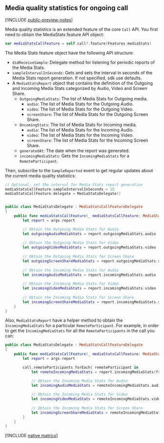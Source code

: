 ## Media quality statistics for ongoing call

[!INCLUDE [public-preview-notes](../../../../includes/public-preview-include.md)]

Media quality statistics is an extended feature of the core `Call` API. You first need to obtain the MediaStats feature API object:

```swift
var mediaStatsCallFeature = self.call?.feature(Features.mediaStats)
```

The Media Stats feature object have the following API structure:
- `didReceiveSample`: Delegate method for listening for periodic reports of the Media Stats.
- `sampleIntervalInSeconds`: Gets and sets the interval in seconds of the Media Stats report generation. If not specified, sdk use defaults.
- A `MediaStatsReport` object that contains the definition of the Outgoing and Incoming Media Stats categorized by Audio, Video and Screen Share.
  - `OutgoingMediaStats`: The list of Media Stats for Outgoing media.
    - `audio`: The list of Media Stats for the Outgoing Audio.
    - `video`: The list of Media Stats for the Outgoing Video.
    - `screenShare`: The list of Media Stats for the Outgoing Screen Share. 
  - `OncomingStats`: The list of Media Stats for Incoming media.
    - `audio`: The list of Media Stats for the Incoming Audio.
    - `video`: The list of Media Stats for the Incoming Video.
    - `screenShare`: The list of Media Stats for the Incoming Screen Share. 
  - `generatedAt`: The date when the report was generated.
  - `incomingMediaStats`: Gets the `IncomingMediaStats` for a `RemoteParticipant`.

Then, subscribe to the `SampleReported` event to get regular updates about the current media quality statistics:

```swift
// Optional, set the interval for Media Stats report generation
mediaStatsCallFeature.sampleIntervalInSeconds = 15
mediaStatsCallFeature.delegate = MediaStatsDelegate()


public class MediaStatsDelegate : MediaStatsCallFeatureDelegate
{
    public func mediaStatsCallFeature(_ mediaStatsCallFeature: MediaStatsCallFeature, didReceiveSample args: MediaStatsReportEventArgs) {
        let report = args.report

        // Obtain the Outgoing Media Stats for Audio
        let outgoingAudioMediaStats = report.outgoingMediaStats.audio
    
        // Obtain the Outgoing Media Stats for Video
        let outgoingVideoMediaStats = report.outgoingMediaStats.video
    
        // Obtain the Outgoing Media Stats for Screen Share
        let outgoingScreenShareMediaStats = report.outgoingMediaStats.screenShare
    
        // Obtain the Incoming Media Stats for Audio
        let incomingAudioMediaStats = report.incomingMediaStats.audio
    
        // Obtain the Incoming Media Stats for Video
        let incomingVideoMediaStats = report.incomingMediaStats.video
    
        // Obtain the Incoming Media Stats for Screen Share
        let incomingScreenShareMediaStats = report.incomingMediaStats.screenShare
    }
}
```

Also, `MediaStatsReport` have a helper method to obtain the `IncomingMediaStats` for a particular `RemoteParticipant`.
For example, in order to get the `IncomingMediaStats` for all the `RemoteParticipants` in the call you can:

```swift
public class MediaStatsDelegate : MediaStatsCallFeatureDelegate
{
    public func mediaStatsCallFeature(_ mediaStatsCallFeature: MediaStatsCallFeature, didReceiveSample args: MediaStatsReportEventArgs) {
        let report = args.report

        call.remoteParticipants.forEach{ remoteParticipant in
            let remoteIncomingMediaStats = report.incomingMediaStats(fromParticipant: remoteParticipant.identifier)

            // Obtain the Incoming Media Stats for Audio
            let incomingAudioMediaStats = remoteIncomingMediaStats.audio
        
            // Obtain the Incoming Media Stats for Video
            let incomingVideoMediaStats = remoteIncomingMediaStats.video
        
            // Obtain the Incoming Media Stats for Screen Share
            let incomingScreenShareMediaStats = remoteIncomingMediaStats.screenShare
        }
    }
}
```

[!INCLUDE [native matrics](media-stats-native-metrics.md)]
